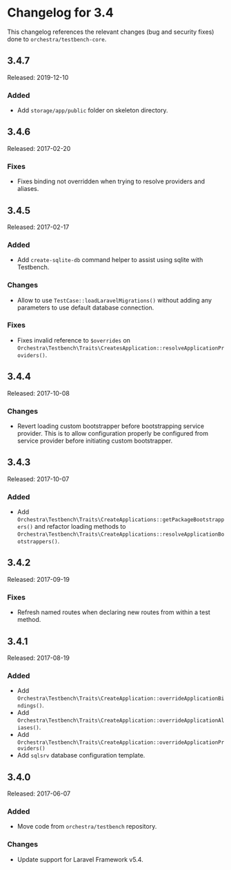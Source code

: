 # Changelog for 3.4

This changelog references the relevant changes (bug and security fixes) done to `orchestra/testbench-core`.

## 3.4.7

Released: 2019-12-10

### Added

* Add `storage/app/public` folder on skeleton directory.

## 3.4.6

Released: 2017-02-20

### Fixes

* Fixes binding not overridden when trying to resolve providers and aliases.

## 3.4.5

Released: 2017-02-17

### Added

* Add `create-sqlite-db` command helper to assist using sqlite with Testbench.

### Changes

* Allow to use `TestCase::loadLaravelMigrations()` without adding any parameters to use default database connection.

### Fixes

* Fixes invalid reference to `$overrides` on `Orchestra\Testbench\Traits\CreatesApplication::resolveApplicationProviders()`.

## 3.4.4

Released: 2017-10-08

### Changes

* Revert loading custom bootstrapper before bootstrapping service provider. This is to allow configuration properly be configured from service provider before initiating custom bootstrapper.

## 3.4.3

Released: 2017-10-07

### Added

* Add `Orchestra\Testbench\Traits\CreateApplications::getPackageBootstrappers()` and refactor loading methods to `Orchestra\Testbench\Traits\CreateApplications::resolveApplicationBootstrappers()`.

## 3.4.2

Released: 2017-09-19

### Fixes

* Refresh named routes when declaring new routes from within a test method.

## 3.4.1

Released: 2017-08-19

### Added

* Add `Orchestra\Testbench\Traits\CreateApplication::overrideApplicationBindings()`.
* Add `Orchestra\Testbench\Traits\CreateApplication::overrideApplicationAliases()`.
* Add `Orchestra\Testbench\Traits\CreateApplication::overrideApplicationProviders()`
* Add `sqlsrv` database configuration template.

## 3.4.0

Released: 2017-06-07

### Added

* Move code from `orchestra/testbench` repository.

### Changes

* Update support for Laravel Framework v5.4.
